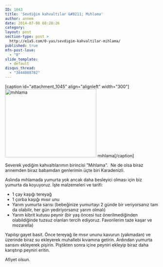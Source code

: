 ```yaml
---
ID: 1043
title: 'Sevdiğim kahvaltılar &#8211; Mıhlama'
author: annem
date: 2014-07-08 08:28:26
category:
layout: post
section-type: post >
  http://e1a5.com/0-yas/sevdigim-kahvaltilar-mihlama/
published: true
mfn-post-love:
  - "0"
slide_template:
  - default
disqus_thread:
  - "3844088782"
---
```

[caption id="attachment_1045" align="alignleft" width="300"]<a href="http://e1a5.com/wp-content/uploads/2014/07/mıhlama.jpg"><img class="wp-image-1045 size-medium" src="http://e1a5.com/wp-content/uploads/2014/07/mıhlama-300x225.jpg" alt="mıhlama" width="300" height="225" /></a> mıhlama[/caption]

Severek yediğim kahvaltılarımın birincisi "Mıhlama".  Ne de olsa biraz annemden biraz babamdan genlerimin üçte biri Karadenizli.

Aslında mıhlamada yumurta yok ancak daha besleyici olması için biz yumurta da koyuyoruz. İşte malzemeleri ve tarifi:

<ul>
    <li>1 çay kaşığı tereyağ</li>
    <li>1 çorba kaşığı mısır unu</li>
    <li>Yarım yumurta sarısı (bebeğinize yumurtayı 2 günde bir veriyorsanız tam da olabilir, her gün yediriyorsanız yarım olmalı)</li>
    <li>Yarım kibrit kutusu peynir (bir yaş öncesi tuz önerilmediğinden olabildiğinde tuzsuz olanları tercih ediyoruz. Favorilerim taze kaşar ve mozarella)</li>
</ul>

Yapılışı gayet basit. Önce tereyağ ile mısır ununu kavurun (yakmadan) ve üzerinde biraz su ekleyerek muhallebi kıvamına getirin. Ardından yumurta sarısını ekleyerek pişirin. Piştikten sonra içine peyniri ekleyip biraz daha karıştırıp peyniri eritin.

Afiyet olsun.

&nbsp;

&nbsp;
